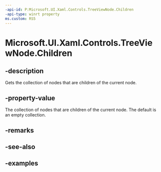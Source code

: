 ```yaml
---
-api-id: P:Microsoft.UI.Xaml.Controls.TreeViewNode.Children
-api-type: winrt property
ms.custom: RS5
---
```

<!-- Property syntax.
public IVector<TreeViewNode> Children { get; }
-->

# Microsoft.UI.Xaml.Controls.TreeViewNode.Children


## -description

Gets the collection of nodes that are children of the current node.


## -property-value

The collection of nodes that are children of the current node. The default is an empty collection.


## -remarks


## -see-also


## -examples


